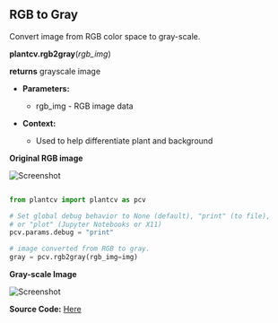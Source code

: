 ## RGB to Gray

Convert image from RGB color space to gray-scale.

**plantcv.rgb2gray**(*rgb_img*)

**returns** grayscale image 

- **Parameters:**
    - rgb_img - RGB image data
   
- **Context:**
    - Used to help differentiate plant and background

**Original RGB image**

![Screenshot](img/documentation_images/rgb2gray/original_image.jpg)

```python

from plantcv import plantcv as pcv

# Set global debug behavior to None (default), "print" (to file), 
# or "plot" (Jupyter Notebooks or X11)
pcv.params.debug = "print"

# image converted from RGB to gray.
gray = pcv.rgb2gray(rgb_img=img)

```

**Gray-scale Image**

![Screenshot](img/documentation_images/rgb2gray/gray.jpg)

**Source Code:** [Here](https://github.com/danforthcenter/plantcv/blob/main/plantcv/plantcv/rgb2gray.py)
